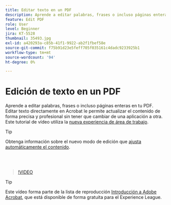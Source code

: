 ```yaml
---
title: Editar texto en un PDF
description: Aprende a editar palabras, frases o incluso páginas enteras en tu PDF
feature: Edit PDF
role: User
level: Beginner
jira: KT-5528
thumbnail: 35493.jpg
exl-id: a420293a-c85b-41f1-9922-ab2f1fbef58e
source-git-commit: f75b91d23e5feff705f035161c4dadc9233925b1
workflow-type: tm+mt
source-wordcount: '94'
ht-degree: 0%

---
```


# Edición de texto en un PDF

Aprende a editar palabras, frases o incluso páginas enteras en tu PDF. Editar texto directamente en Acrobat le permite actualizar el contenido de forma precisa y profesional sin tener que cambiar de una aplicación a otra. Este tutorial de vídeo utiliza la [nueva experiencia de área de trabajo](new-workspace.md).

>[!TIP]
>
>Obtenga información sobre el nuevo modo de edición que [ajusta automáticamente el contenido](auto-adjust-layout.md).

<br> 

>[!VIDEO](https://video.tv.adobe.com/v/35493?enablevpops&quality=12&learn=on&hidetitle=true)

>[!TIP]
>
>Este vídeo forma parte de la lista de reproducción [Introducción a Adobe Acrobat](https://experienceleague.adobe.com/en/playlists/acrobat-get-started-business-users), que está disponible de forma gratuita para el Experience League.

